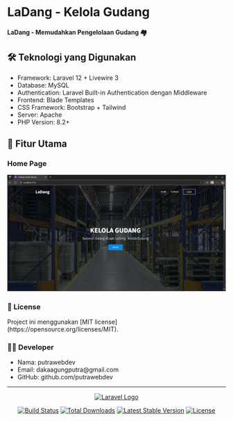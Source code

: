 # LaDang - Kelola Gudang
#### LaDang - Memudahkan Pengelolaan Gudang 🏘️

## 🛠️ Teknologi yang Digunakan
- Framework: Laravel 12 + Livewire 3
- Database: MySQL
- Authentication: Laravel Built-in Authentication dengan Middleware
- Frontend: Blade Templates
- CSS Framework: Bootstrap + Tailwind
- Server: Apache
- PHP Version: 8.2+

## 🚀 Fitur Utama

### Home Page
<img src="https://github.com/putrawebdev/LaDang_app/blob/f6d55f9a0e4c715e7b05e69c10727db9a69e8171/Kelola%20Gudang/Landing%20Page/Before%20Login.png">


<h3>📄 License</h3>
Project ini menggunakan [MIT license](https://opensource.org/licenses/MIT).

<h3>👨‍💻 Developer</h3>
<ul>
    <li>Nama: putrawebdev</li>
    <li>Email: dakaagungputra@gmail.com</li>
    <li>GitHub: github.com/putrawebdev</li>
</ul>

<hr>
<p align="center"><a href="https://laravel.com" target="_blank"><img src="https://raw.githubusercontent.com/laravel/art/master/logo-lockup/5%20SVG/2%20CMYK/1%20Full%20Color/laravel-logolockup-cmyk-red.svg" width="400" alt="Laravel Logo"></a></p>

<p align="center">
<a href="https://github.com/laravel/framework/actions"><img src="https://github.com/laravel/framework/workflows/tests/badge.svg" alt="Build Status"></a>
<a href="https://packagist.org/packages/laravel/framework"><img src="https://img.shields.io/packagist/dt/laravel/framework" alt="Total Downloads"></a>
<a href="https://packagist.org/packages/laravel/framework"><img src="https://img.shields.io/packagist/v/laravel/framework" alt="Latest Stable Version"></a>
<a href="https://packagist.org/packages/laravel/framework"><img src="https://img.shields.io/packagist/l/laravel/framework" alt="License"></a>
</p>
